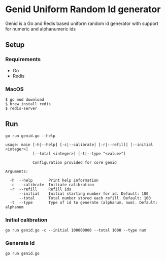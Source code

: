 # Genid Uniform Random Id generator

Genid is a Go and Redis based uniform random id generator with support
for numeric and alphanumeric ids

## Setup 

### Requirements
- Go
- Redis 

### MacOS
```
$ go mod download
$ brew install redis
$ redis-server
```

## Run

```
go run genid.go --help

usage: main [-h|--help] [-c|--calibrate] [-r|--refill] [--initial <integer>]
            [--total <integer>] [-t|--type "<value>"]

            Configuration provided for core genid

Arguments:

  -h  --help       Print help information
  -c  --calibrate  Initiate calibration
  -r  --refill     Refill ids
      --initial    Initial starting number for id. Default: 100
      --total      Total number stored each refill. Default: 100
  -t  --type       Type of id to generate (alphanum, num). Default: alphanum

```

### Initial calibration
```
go run genid.go -c --initial 100000000 --total 1000 --type num
```

### Generate Id
```
go run genid.go 
```